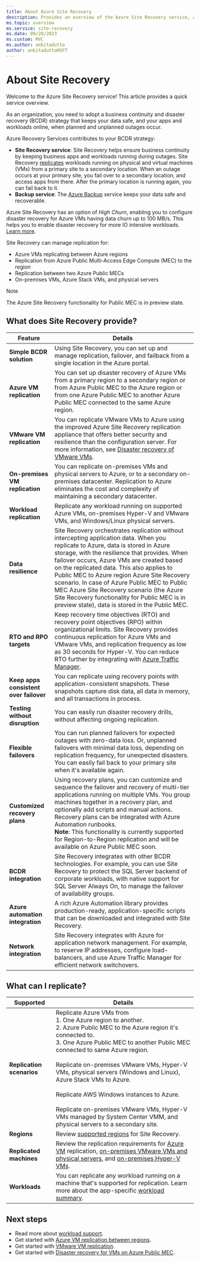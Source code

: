 ```yaml
---
title: About Azure Site Recovery
description: Provides an overview of the Azure Site Recovery service, and summarizes disaster recovery and migration deployment scenarios.
ms.topic: overview
ms.service: site-recovery
ms.date: 09/20/2023
ms.custom: MVC
ms.author: ankitadutta
author: ankitaduttaMSFT
---
```


# About Site Recovery

Welcome to the Azure Site Recovery service! This article provides a quick service overview.

As an organization, you need to adopt a business continuity and disaster recovery (BCDR) strategy that keeps your data safe, and your apps and workloads online, when planned and unplanned outages occur.

Azure Recovery Services contributes to your BCDR strategy:

- **Site Recovery service**: Site Recovery helps ensure business continuity by keeping business apps and workloads running during outages. Site Recovery [replicates](azure-to-azure-quickstart.md) workloads running on physical and virtual machines (VMs) from a primary site to a secondary location. When an outage occurs at your primary site, you fail over to a secondary location, and access apps from there. After the primary location is running again, you can fail back to it.
- **Backup service**: The [Azure Backup](../backup/index.yml) service keeps your data safe and recoverable.

Azure Site Recovery has an option of *High Churn*, enabling you to configure disaster recovery for Azure VMs having data churn up to 100 MB/s. This helps you to enable disaster recovery for more IO intensive workloads. [Learn more](../site-recovery/concepts-azure-to-azure-high-churn-support.md).

Site Recovery can manage replication for:

- Azure VMs replicating between Azure regions
- Replication from Azure Public Multi-Access Edge Compute (MEC) to the region 
- Replication between two Azure Public MECs 
- On-premises VMs, Azure Stack VMs, and physical servers

> [!NOTE]
> The Azure Site Recovery functionality for Public MEC is in preview state.

## What does Site Recovery provide?

**Feature** | **Details**
--- | ---
**Simple BCDR solution** | Using Site Recovery, you can set up and manage replication, failover, and failback from a single location in the Azure portal.
**Azure VM replication** | You can set up disaster recovery of Azure VMs from a primary region to a secondary region or from Azure Public MEC to the Azure region or from one Azure Public MEC to another Azure Public MEC connected to the same Azure region.
**VMware VM replication** | You can replicate VMware VMs to Azure using the improved Azure Site Recovery replication appliance that offers better security and resilience than the configuration server. For more information, see [Disaster recovery of VMware VMs](vmware-azure-about-disaster-recovery.md).
**On-premises VM replication** | You can replicate on-premises VMs and physical servers to Azure, or to a secondary on-premises datacenter. Replication to Azure eliminates the cost and complexity of maintaining a secondary datacenter.
**Workload replication** | Replicate any workload running on supported Azure VMs, on-premises Hyper-V and VMware VMs, and Windows/Linux physical servers.
**Data resilience** | Site Recovery orchestrates replication without intercepting application data. When you replicate to Azure, data is stored in Azure storage, with the resilience that provides. When failover occurs, Azure VMs are created based on the replicated data. This also applies to Public MEC to Azure region Azure Site Recovery scenario. In case of Azure Public MEC to Public MEC Azure Site Recovery scenario (the Azure Site Recovery functionality for Public MEC is in preview state), data is stored in the Public MEC.
**RTO and RPO targets** | Keep recovery time objectives (RTO) and recovery point objectives (RPO) within organizational limits. Site Recovery provides continuous replication for Azure VMs and VMware VMs, and replication frequency as low as 30 seconds for Hyper-V. You can reduce RTO further by integrating with [Azure Traffic Manager](https://azure.microsoft.com/blog/reduce-rto-by-using-azure-traffic-manager-with-azure-site-recovery/).
**Keep apps consistent over failover** | You can replicate using recovery points with application-consistent snapshots. These snapshots capture disk data, all data in memory, and all transactions in process.
**Testing without disruption** | You can easily run disaster recovery drills, without affecting ongoing replication.
**Flexible failovers** | You can run planned failovers for expected outages with zero-data loss. Or, unplanned failovers with minimal data loss, depending on replication frequency, for unexpected disasters. You can easily fail back to your primary site when it's available again.
**Customized recovery plans** | Using recovery plans, you can customize and sequence the failover and recovery of multi-tier applications running on multiple VMs. You group machines together in a recovery plan, and optionally add scripts and manual actions. Recovery plans can be integrated with Azure Automation runbooks.<br> **Note**: This functionality is currently supported for Region-to-Region replication and will be available on Azure Public MEC soon.
**BCDR integration** | Site Recovery integrates with other BCDR technologies. For example, you can use Site Recovery to protect the SQL Server backend of corporate workloads, with native support for SQL Server Always On, to manage the failover of availability groups.
**Azure automation integration** | A rich Azure Automation library provides production-ready, application-specific scripts that can be downloaded and integrated with Site Recovery.
**Network integration** | Site Recovery integrates with Azure for application network management. For example, to reserve IP addresses, configure load-balancers, and use Azure Traffic Manager for efficient network switchovers.

## What can I replicate?

**Supported** | **Details**
--- | ---
**Replication scenarios** | Replicate Azure VMs from <br/>1. One Azure region to another.<br/>2. Azure Public MEC to the Azure region it's connected to.<br/>3. One Azure Public MEC to another Public MEC connected to same Azure region.<br/><br/>  Replicate on-premises VMware VMs, Hyper-V VMs, physical servers (Windows and Linux), Azure Stack VMs to Azure.<br/><br/> Replicate AWS Windows instances to Azure.<br/><br/> Replicate on-premises VMware VMs, Hyper-V VMs managed by System Center VMM, and physical servers to a secondary site.
**Regions** | Review [supported regions](https://azure.microsoft.com/global-infrastructure/services/?products=site-recovery) for Site Recovery. |
**Replicated machines** | Review the replication requirements for [Azure VM](azure-to-azure-support-matrix.md#replicated-machine-operating-systems) replication, [on-premises VMware VMs and physical servers](vmware-physical-azure-support-matrix.md#replicated-machines), and [on-premises Hyper-V VMs](hyper-v-azure-support-matrix.md#replicated-vms).
**Workloads** | You can replicate any workload running on a machine that's supported for replication. Learn more about the app-specific [workload summary](site-recovery-workload.md#workload-summary). 

## Next steps

- Read more about [workload support](site-recovery-workload.md).
- Get started with [Azure VM replication between regions](azure-to-azure-quickstart.md).
- Get started with [VMware VM replication](vmware-azure-enable-replication.md).
- Get started with [Disaster recovery for VMs on Azure Public MEC](disaster-recovery-for-edge-zone-vm-tutorial.md).
